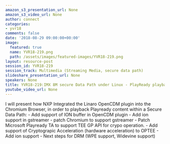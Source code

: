 ```yaml
---
amazon_s3_presentation_url: None
amazon_s3_video_url: None
author: connect
categories:
- yvr18
comments: false
date: '2018-08-29 09:00:00+00:00'
image:
  featured: true
  name: YVR18-219.png
  path: /assets/images/featured-images/YVR18-219.png
layout: resource-post
session_id: YVR18-219
session_track: Multimedia (Streaming Media, secure data path)
slideshare_presentation_url: None
speakers: None
title: YVR18-219:IMX 8M secure Data Path under Linux - PlayReady playback
youtube_video_url: None
---
```


I will present how NXP Integrated the Linaro OpenCDM plugin into the Chromium Browser, in order to playback Playready content within a Secure Data Path:
     - Add support of ION buffer in OpenCDM plugin
     - Add ion support in gstreamer 
     - patch Chromium to support gstreamer
     - Patch Microsoft Playready TA to support TEE GP API for crypo operation.
     - Add support of Cryptograpic Acceleration (hardware acceleration) to OPTEE
     - Add ion support 
     - Next steps for DRM (WPE support, Widevine support)